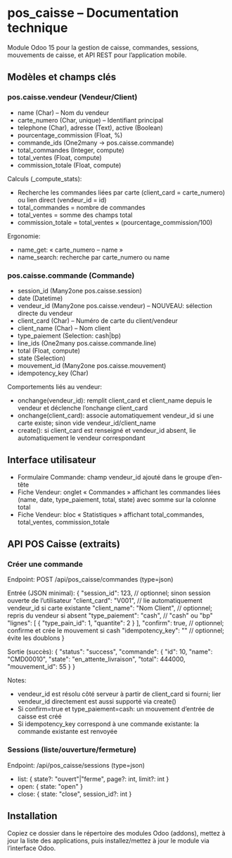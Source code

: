 # pos_caisse – Documentation technique

Module Odoo 15 pour la gestion de caisse, commandes, sessions, mouvements de caisse, et API REST pour l’application mobile.

## Modèles et champs clés

### pos.caisse.vendeur (Vendeur/Client)
- name (Char) – Nom du vendeur
- carte_numero (Char, unique) – Identifiant principal
- telephone (Char), adresse (Text), active (Boolean)
- pourcentage_commission (Float, %)
- commande_ids (One2many → pos.caisse.commande)
- total_commandes (Integer, compute)
- total_ventes (Float, compute)
- commission_totale (Float, compute)

Calculs (_compute_stats):
- Recherche les commandes liées par carte (client_card = carte_numero) ou lien direct (vendeur_id = id)
- total_commandes = nombre de commandes
- total_ventes = somme des champs total
- commission_totale = total_ventes × (pourcentage_commission/100)

Ergonomie:
- name_get: « carte_numero – name »
- name_search: recherche par carte_numero ou name

### pos.caisse.commande (Commande)
- session_id (Many2one pos.caisse.session)
- date (Datetime)
- vendeur_id (Many2one pos.caisse.vendeur) – NOUVEAU: sélection directe du vendeur
- client_card (Char) – Numéro de carte du client/vendeur
- client_name (Char) – Nom client
- type_paiement (Selection: cash|bp)
- line_ids (One2many pos.caisse.commande.line)
- total (Float, compute)
- state (Selection)
- mouvement_id (Many2one pos.caisse.mouvement)
- idempotency_key (Char)

Comportements liés au vendeur:
- onchange(vendeur_id): remplit client_card et client_name depuis le vendeur et déclenche l’onchange client_card
- onchange(client_card): associe automatiquement vendeur_id si une carte existe; sinon vide vendeur_id/client_name
- create(): si client_card est renseigné et vendeur_id absent, lie automatiquement le vendeur correspondant

## Interface utilisateur

- Formulaire Commande: champ vendeur_id ajouté dans le groupe d’en-tête
- Fiche Vendeur: onglet « Commandes » affichant les commandes liées (name, date, type_paiement, total, state) avec somme sur la colonne total
- Fiche Vendeur: bloc « Statistiques » affichant total_commandes, total_ventes, commission_totale

## API POS Caisse (extraits)

### Créer une commande
Endpoint: POST /api/pos_caisse/commandes (type=json)

Entrée (JSON minimal):
{
	"session_id": 123,                  // optionnel; sinon session ouverte de l’utilisateur
	"client_card": "V001",            // lie automatiquement vendeur_id si carte existante
	"client_name": "Nom Client",      // optionnel; repris du vendeur si absent
	"type_paiement": "cash",          // "cash" ou "bp"
	"lignes": [ { "type_pain_id": 1, "quantite": 2 } ],
	"confirm": true,                    // optionnel; confirme et crée le mouvement si cash
	"idempotency_key": "<uuid>"       // optionnel; évite les doublons
}

Sortie (succès):
{
	"status": "success",
	"commande": { "id": 10, "name": "CMD00010", "state": "en_attente_livraison", "total": 444000, "mouvement_id": 55 }
}

Notes:
- vendeur_id est résolu côté serveur à partir de client_card si fourni; lier vendeur_id directement est aussi supporté via create()
- Si confirm=true et type_paiement=cash: un mouvement d’entrée de caisse est créé
- Si idempotency_key correspond à une commande existante: la commande existante est renvoyée

### Sessions (liste/ouverture/fermeture)
Endpoint: /api/pos_caisse/sessions (type=json)
- list: { state?: "ouvert"|"ferme", page?: int, limit?: int }
- open: { state: "open" }
- close: { state: "close", session_id?: int }

## Installation
Copiez ce dossier dans le répertoire des modules Odoo (addons), mettez à jour la liste des applications, puis installez/mettez à jour le module via l’interface Odoo.
